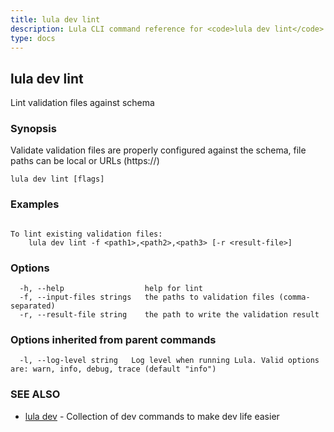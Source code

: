 ```yaml
---
title: lula dev lint
description: Lula CLI command reference for <code>lula dev lint</code>.
type: docs
---
```

## lula dev lint

Lint validation files against schema

### Synopsis

Validate validation files are properly configured against the schema, file paths can be local or URLs (https://)

```
lula dev lint [flags]
```

### Examples

```

To lint existing validation files:
	lula dev lint -f <path1>,<path2>,<path3> [-r <result-file>]

```

### Options

```
  -h, --help                  help for lint
  -f, --input-files strings   the paths to validation files (comma-separated)
  -r, --result-file string    the path to write the validation result
```

### Options inherited from parent commands

```
  -l, --log-level string   Log level when running Lula. Valid options are: warn, info, debug, trace (default "info")
```

### SEE ALSO

* [lula dev](/cli/cli-commands/lula_dev/)	 - Collection of dev commands to make dev life easier

